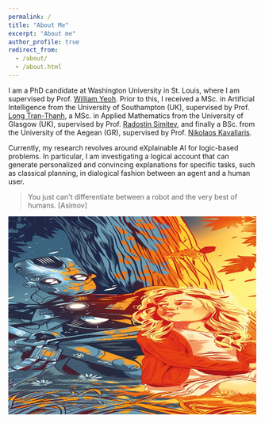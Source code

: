 ```yaml
---
permalink: /
title: "About Me"
excerpt: "About me"
author_profile: true
redirect_from: 
  - /about/
  - /about.html
---
```


I am a PhD candidate at Washington University in St. Louis, where I am supervised by Prof. [William Yeoh](https://sites.wustl.edu/wyeoh/). Prior to this, I received a MSc. in Artificial Intelligence from the University of Southampton (UK), supervised by Prof. [Long Tran-Thanh](https://human-agentlearning.github.io/HAL-LAB.html), a MSc. in Applied Mathematics from the University of Glasgow (UK), supervised by Prof. [Radostin Simitev](https://www.maths.gla.ac.uk/~rs/), and finally a BSc. from the University of the Aegean (GR), supervised by Prof. [Nikolaos Kavallaris](https://www1.chester.ac.uk/departments/mathematics/staff/nikos-kavallaris).

Currently, my research revolves around eXplainable AI for logic-based problems. In particular, I am investigating a logical account that can generate personalized and convincing explanations for specific tasks, such as classical planning, in dialogical fashion between an agent and a human user.



> You just can't differentiate between a robot and the very best of humans. [Asimov]

<!-- ![title](images/asimov1.jpg) -->

<img src="images/asimov1.jpg" alt="robot"
	title="I, robot" width="500" height="400" />

